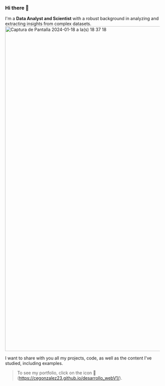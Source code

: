 ### Hi there 👋

I'm a **Data Analyst and Scientist** with a robust background in analyzing and extracting insights from complex datasets.
<img width="1057" alt="Captura de Pantalla 2024-01-18 a la(s) 18 37 18" src="https://github.com/celesteg21/celesteg21/assets/112521035/9c21a623-125d-4a6b-8b48-3a64c876424f">

I want to share with you all my projects, code, as well as the content I've studied, including examples.


> To see my portfolio, click on the icon 📎(https://cegonzalez23.github.io/desarrollo_webV1/).
<!--
**celesteg21/celesteg21** is a ✨ _special_ ✨ repository because its `README.md` (this file) appears on your GitHub profile.

Here are some ideas to get you started:

- 🔭 I’m currently working on ...
- 🌱 I’m currently learning ...
- 👯 I’m looking to collaborate on ...
- 🤔 I’m looking for help with ...
- 💬 Ask me about ...
- 📫 How to reach me: ...
- 😄 Pronouns: ...
- ⚡ Fun fact: ...
-->
